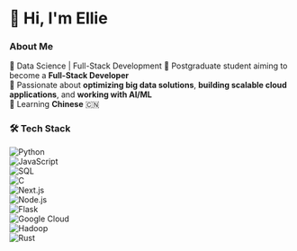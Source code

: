 <!---
minhle35/minhle35 is a ✨ special ✨ repository because its `README.md` (this file) appears on your GitHub profile.
You can click the Preview link to take a look at your changes.
--->
# 👋 Hi, I'm Ellie

### About Me  
🔹 Data Science | Full-Stack Development 
🔹 Postgraduate student aiming to become a **Full-Stack Developer**  
🔹 Passionate about **optimizing big data solutions**, **building scalable cloud applications**, and **working with AI/ML**  
🔹 Learning **Chinese** 🇨🇳  

### 🛠️ Tech Stack  
![Python](https://img.shields.io/badge/Python-3776AB?style=for-the-badge&logo=python&logoColor=white)  
![JavaScript](https://img.shields.io/badge/JavaScript-F7DF1E?style=for-the-badge&logo=javascript&logoColor=black)  
![SQL](https://img.shields.io/badge/SQL-4479A1?style=for-the-badge&logo=postgresql&logoColor=white)  
![C](https://img.shields.io/badge/C-00599C?style=for-the-badge&logo=c&logoColor=white)  
![Next.js](https://img.shields.io/badge/Next.js-000000?style=for-the-badge&logo=next.js&logoColor=white)  
![Node.js](https://img.shields.io/badge/Node.js-339933?style=for-the-badge&logo=node.js&logoColor=white)  
![Flask](https://img.shields.io/badge/Flask-000000?style=for-the-badge&logo=flask&logoColor=white)  
![Google Cloud](https://img.shields.io/badge/Google_Cloud-4285F4?style=for-the-badge&logo=google-cloud&logoColor=white)  
![Hadoop](https://img.shields.io/badge/Hadoop-66CCFF?style=for-the-badge&logo=apachehadoop&logoColor=black)  
![Rust](https://img.shields.io/badge/Rust-000000?style=for-the-badge&logo=rust&logoColor=white)  

